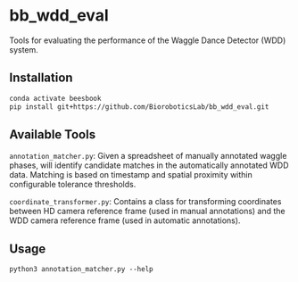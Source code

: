 # **bb_wdd_eval**

Tools for evaluating the performance of the Waggle Dance Detector (WDD) system.

## Installation

```bash
conda activate beesbook
pip install git+https://github.com/BioroboticsLab/bb_wdd_eval.git
```

## Available Tools

`annotation_matcher.py`: Given a spreadsheet of manually annotated waggle phases, will identify candidate matches in the automatically annotated WDD data. Matching is based on timestamp and spatial proximity within configurable tolerance thresholds.

`coordinate_transformer.py`: Contains a class for transforming coordinates between HD camera reference frame (used in manual annotations) and the WDD camera reference frame (used in automatic annotations).

## Usage

`python3 annotation_matcher.py --help`

